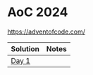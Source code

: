 # AoC 2024
https://adventofcode.com/


| Solution            | Notes |
|---------------------|-------|
| [Day 1](./aoc/1.ts) |  |

